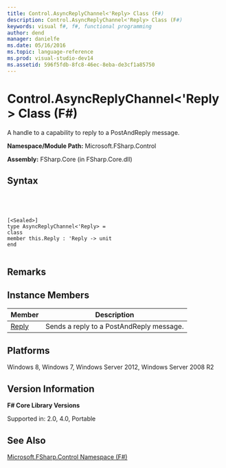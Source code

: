 ```yaml
---
title: Control.AsyncReplyChannel<'Reply> Class (F#)
description: Control.AsyncReplyChannel<'Reply> Class (F#)
keywords: visual f#, f#, functional programming
author: dend
manager: danielfe
ms.date: 05/16/2016
ms.topic: language-reference
ms.prod: visual-studio-dev14
ms.assetid: 596f5fdb-8fc8-46ec-8eba-de3cf1a85750 
---
```


# Control.AsyncReplyChannel<'Reply> Class (F#)

A handle to a capability to reply to a PostAndReply message.

**Namespace/Module Path:** Microsoft.FSharp.Control

**Assembly:** FSharp.Core (in FSharp.Core.dll)


## Syntax



```




[<Sealed>]
type AsyncReplyChannel<'Reply> =
class
member this.Reply : 'Reply -> unit
end


```





## Remarks

## Instance Members


|Member|Description|
|------|-----------|
|[Reply](http://msdn.microsoft.com/en-us/library/fd08551d-10f1-43da-88d9-718a6a812d76)|Sends a reply to a PostAndReply message.|

## Platforms
Windows 8, Windows 7, Windows Server 2012, Windows Server 2008 R2


## Version Information
**F# Core Library Versions**

Supported in: 2.0, 4.0, Portable




## See Also
[Microsoft.FSharp.Control Namespace &#40;F&#35;&#41;](Microsoft.FSharp.Control-Namespace-%5BFSharp%5D.md)

